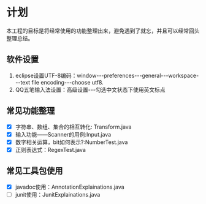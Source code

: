 # 计划
本工程的目标是将经常使用的功能整理出来，避免遇到了就忘，并且可以经常回头整理总结。
## 软件设置
1. eclipse设置UTF-8编码：window---preferences---general---workspace---text file encoding---choose utf8.
2. QQ五笔输入法设置：高级设置---勾选中文状态下使用英文标点

## 常见功能整理
- [x] 字符串、数组、集合的相互转化: Transform.java
- [x] 输入功能——Scanner的用例:Input.java
- [x] 数字相关运算，bit如何表示?:NumberTest.java
- [x] 正则表达式：RegexTest.java

## 常见工具包使用
- [x] javadoc使用：AnnotationExplainations.java
- [ ] junit使用：JunitExplainations.java
